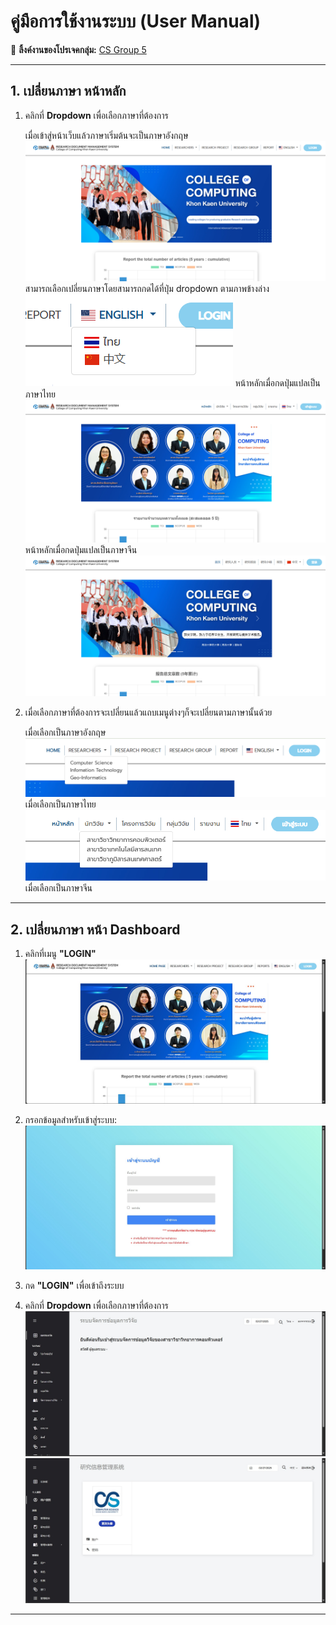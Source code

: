 # คู่มือการใช้งานระบบ (User Manual)

📌 **ลิ้งค์งานของโปรเจคกลุ่ม:** [CS Group 5](https://csgroup568.cpkkuhost.com/)

---

## 1. เปลี่ยนภาษา หน้าหลัก

1. คลิกที่ **Dropdown** เพื่อเลือกภาษาที่ต้องการ  

   เมื่อเข้าสู่หน้าเว็บแล้วภาษาเริ่มต้นจะเป็นภาษาอังกฤษ
   ![Home Step 1](../img_sprint3/home.png)  
   สามารถเลือกเปลี่ยนภาษาโดยสามารถกดได้ที่ปุ่ม dropdown ตามภาพข้างล่าง
   ![Home Step 2](../img_sprint3/home2.png)
   หน้าหลักเมื่อกดปุ่มแปลเป็นภาษาไทย
   ![Home Step 3](../img_sprint3/home3.png)
   หน้าหลักเมื่อกดปุ่มแปลเป็นภาษาจีน
   ![Home Step 4](../img_sprint3/home4.png)
   
2. เมื่อเลือกภาษาที่ต้องการจะเปลี่ยนแล้วแถบเมนูต่างๆก็จะเปลี่ยนตามภาษานั้นด้วย

   เมื่อเลือกเป็นภาษาอังกฤษ
   ![Menu Step 1](../img_sprint3/menu1.png)
   เมื่อเลือกเป็นภาษาไทย
   ![Menu Step 2](../img_sprint3/menu2.png)
   เมื่อเลือกเป็นภาษาจีน
   




---

## 2. เปลี่ยนภาษา หน้า Dashboard 

1. คลิกที่เมนู **"LOGIN"**  
   ![Login Button](../img_sprint2/1.jpg)  

2. กรอกข้อมูลสำหรับเข้าสู่ระบบ:  
   ![Login Page](../img_sprint2/4.jpg)  

3. กด **"LOGIN"** เพื่อเข้าถึงระบบ  

4. คลิกที่ **Dropdown** เพื่อเลือกภาษาที่ต้องการ  
   ![Dashboard Step 1](../img_sprint2/5.jpg)  
   ![Dashboard Step 2](../img_sprint2/6.jpg)  

---
